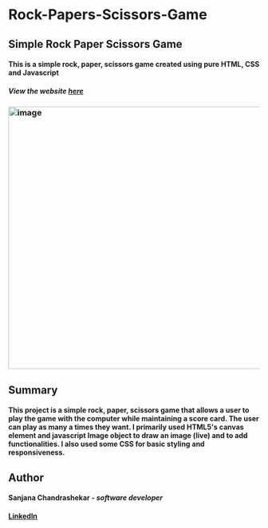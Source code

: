 # Rock-Papers-Scissors-Game
## Simple Rock Paper Scissors Game
#### This is a simple rock, paper, scissors game created using pure HTML, CSS and Javascript

##### View the website [here](https://screact02.github.io/Rock-Papers-Scissors-Game/)

### <img width="527" alt="image" src="https://user-images.githubusercontent.com/122413484/227731746-af32738c-d173-496a-ba16-a94d26e5f6dc.png">



## Summary

#### This project is a simple rock, paper, scissors game that allows a user to play the game with the computer while maintaining a score card. The user can play as many a times they want. I primarily used HTML5's canvas element and javascript Image object to draw an image (live) and to add functionalities. I also used some CSS for basic styling and responsiveness. 

## Author

#### __Sanjana Chandrashekar__ - _software developer_
#### [LinkedIn](https://screact02.github.io/Digital-Clock/)
